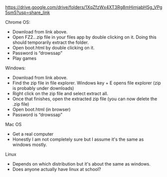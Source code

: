 
https://drive.google.com/drive/folders/1XqZfzWx4XT3Rg8mHimjabHSg_VPg5sm5?usp=share_link 


Chrome OS:
* Download from link above.
* Open FZ2.*.*.zip file in your files app by double clicking on it. Doing this should temporarily extract the folder.
* Open boot.html by double clicking on it.
* Password is “drowssap”
* Play games




Windows:
* Download from link above.
* Find the zip file in file explorer. Windows key + E opens file explorer (zip is probably under downloads)
* Right click on the zip file and select extract all.
* Once that finishes, open the extracted zip file (you can now delete the .zip file)
* Open boot.html (in browser)
* Password is “drowssap”


Mac OS
* Get a real computer
* Honestly I am not completely sure but I assume it's the same as windows mostly.


Linux 
* Depends on which distribution but it's about the same as windows.
* Does anyone actually have linux at school?

